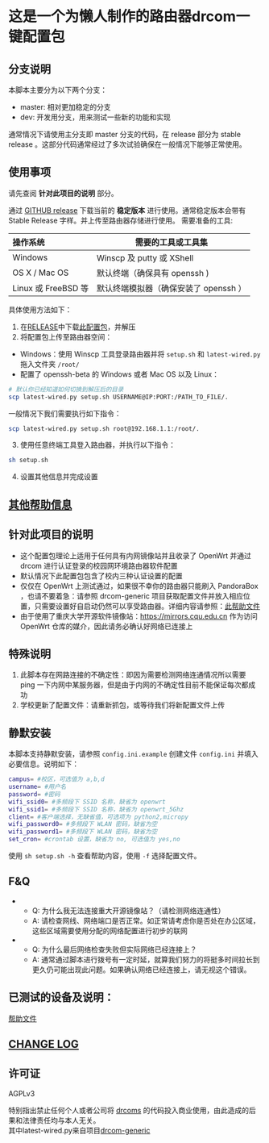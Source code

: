 # 这是一个为懒人制作的路由器drcom一键配置包
## 分支说明
本脚本主要分为以下两个分支：
- master: 相对更加稳定的分支
- dev: 开发用分支，用来测试一些新的功能和实现

通常情况下请使用主分支即 master 分支的代码，在 release 部分为 stable release 。这部分代码通常经过了多次试验确保在一般情况下能够正常使用。

## 使用事项
请先查阅 **针对此项目的说明** 部分。</br>

通过 [GITHUB release](https://github.com/purefkh/CQU_drcom/releases) 下载当前的 **稳定版本** 进行使用。通常稳定版本会带有 Stable Release 字样。并上传至路由器存储进行使用。
需要准备的工具:

|操作系统|需要的工具或工具集|
|:--|---|
| Windows | Winscp 及 putty 或 XShell |
| OS X / Mac OS |默认终端（确保具有 openssh )|
| Linux 或 FreeBSD 等|默认终端模拟器（确保安装了 openssh ）|

具体使用方法如下：
1. 在[RELEASE](https://github.com/purefkh/CQU_drcom/releases)中下载[此配置包](https://github.com/purefkh/CQU_drcom/releases/tag/v2.3.2b)，并解压
2. 将配置包上传至路由器空间：
 - Windows：使用 Winscp 工具登录路由器并将 `setup.sh` 和 `latest-wired.py` 拖入文件夹 `/root/`
 - 配置了 openssh-beta 的 Windows 或者 Mac OS 以及 Linux：
  ```bash
  # 默认你已经知道如何切换到解压后的目录
  scp latest-wired.py setup.sh USERNAME@IP:PORT:/PATH_TO_FILE/.
  ```
  一般情况下我们需要执行如下指令：
  ```bash
  scp latest-wired.py setup.sh root@192.168.1.1:/root/.
  ```
3. 使用任意终端工具登入路由器，并执行以下指令：
```bash
sh setup.sh
```
4. 设置其他信息并完成设置

## [其他帮助信息](https://github.com/purefkh/CQU_drcom/tree/master/DOCS/DOCS.md)

## 针对此项目的说明
- 这个配置包理论上适用于任何具有内网镜像站并且收录了 OpenWrt 并通过 drcom 进行认证登录的校园网环境路由器软件配置
- 默认情况下此配置包包含了校内三种认证设置的配置
- 仅仅在 OpenWrt 上测试通过，如果很不幸你的路由器只能刷入 PandoraBox ，也请不要着急：请参照 drcom-generic 项目获取配置文件并放入相应位置，只需要设置好自启动仍然可以享受路由器。详细内容请参照：[此帮助文件](https://github.com/purefkh/CQU_drcom/tree/master/DOCS/TESTED.md)
- 由于使用了重庆大学开源软件镜像站：https://mirrors.cqu.edu.cn 作为访问 OpenWrt 仓库的媒介，因此请务必确认好网络已连接上

## **特殊说明**
1. 此脚本存在网路连接的不确定性：即因为需要检测网络连通情况所以需要 ping 一下内网中某服务器，但是由于内网的不确定性目前不能保证每次都成功
2. 学校更新了配置文件：请重新抓包，或等待我们将新配置文件上传

## 静默安装
本脚本支持静默安装，请参照 `config.ini.example` 创建文件 `config.ini` 并填入必要信息。说明如下：
```bash
campus= #校区，可选值为 a,b,d
username= #用户名
password= #密码
wifi_ssid0= #多频段下 SSID 名称，缺省为 openwrt
wifi_ssid1= #多频段下 SSID 名称，缺省为 openwrt_5Ghz
client= #客户端选择，无缺省值，可选项为 python2,micropy
wifi_password0= #多频段下 WLAN 密码，缺省为空
wifi_password1= #多频段下 WLAN 密码，缺省为空
set_cron= #crontab 设置，缺省为 no, 可选值为 yes,no
```
使用 `sh setup.sh -h` 查看帮助内容，使用 `-f` 选择配置文件。


## F&Q
- - Q: 为什么我无法连接重大开源镜像站？（请检测网络连通性）
  - A: 请检查网线、网络端口是否正常。如正常请考虑你是否处在办公区域，这些区域需要使用分配的网络配置进行初步的联网
- - Q: 为什么最后网络检查失败但实际网络已经连接上？
  - A: 通常通过脚本进行拨号有一定时延，就算我们努力的将挺多时间拉长到更久仍可能出现此问题。如果确认网络已经连接上，请无视这个错误。

## 已测试的设备及说明：
[帮助文件](https://github.com/purefkh/CQU_drcom/tree/master/DOCS/TESTED.md)

## [CHANGE LOG](https://github.com/purefkh/CQU_drcom/tree/master/CHANGELOG/changelog.md)

## 许可证

AGPLv3

特别指出禁止任何个人或者公司将 [drcoms](http://github.com/drcoms/) 的代码投入商业使用，由此造成的后果和法律责任均与本人无关。
</br>
其中latest-wired.py来自项目[drcom-generic](https://github.com/drcoms/drcom-generic)
